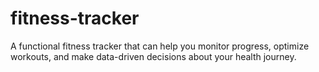 # fitness-tracker
A functional fitness tracker that can help you monitor progress, optimize workouts, and make data-driven decisions about your health journey.
